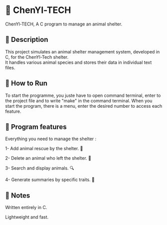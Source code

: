 # 🐾 ChenYl-TECH
ChenYl-TECH, A C program to manage an animal shelter.

## 🐶 Description
This project simulates an animal shelter management system, developed in C, for the ChenYl-Tech shelter.  
It handles various animal species and stores their data in individual text files.

## 🚀 How to Run
To start the programme, you juste have to open command terminal, enter to the project file and to write "make" in the command terminal.
When you start the program, there is a menu, enter the desired number to access each feature.

## 🧩 Program features
Everything you need to manage the shelter :

1- Add animal rescue by the shelter. 🐶

2- Delete an animal who left the shelter. 🏡

3- Search and display animals. 🔍

4- Generate summaries by specific traits. 🐾

## 📌 Notes
Written entirely in C.

Lightweight and fast.
